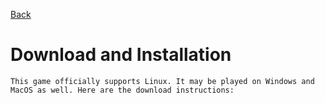 [Back](/index.md)
# Download and Installation
```
This game officially supports Linux. It may be played on Windows and MacOS as well. Here are the download instructions:
```